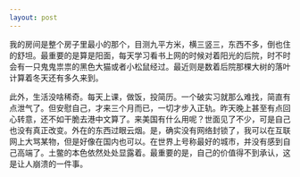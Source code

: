 ```yaml
---
layout: post
---
```


我的房间是整个房子里最小的那个，目测九平方米，横三竖三，东西不多，倒也住的舒坦。最重要的是算是阳面，每天学习看书上网的时候对着阳光的后院，时不时会有一只鬼鬼祟祟的黑色大猫或者小松鼠经过。最近则是数着后院那棵大树的落叶计算着冬天还有多久来到。

此外，生活没啥稀奇。每天上课，做饭，投简历。一个破实习就那么难找，简直有点泄气了。但安慰自己，才来三个月而已，一切才步入正轨。昨天晚上甚至有点回心转意，还不如干脆去港中文算了。来美国有什么用呢？世面见了不少，可是自己也没有真正改变。外在的东西过眼云烟。是，确实没有网络封锁了，我可以在互联网上大骂某物，但是好像在国内也可以。在世界上号称最好的城市，并没有感到自己高端了。土鳖的本色依然处处显露着。最重要的是，自己的价值得不到承认，这是让人崩溃的一件事。
